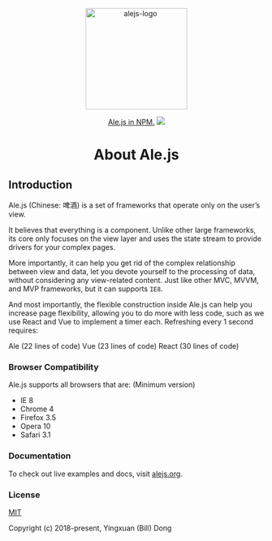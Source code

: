 <p align='center'>
   <img height='200px' src='https://github.com/Ale-js/alejs/blob/master/images/logo.png' alt='alejs-logo'>
</p>
<p align='center'>
   <a href='https://www.npmjs.com/package/alejs'>Ale.js in NPM.</a>
   <a href='https://www.jsdelivr.com/package/npm/alejs'><img src='https://data.jsdelivr.com/v1/package/npm/alejs/badge'></a>
</p>
<h1 align='center'>About Ale.js</h1>

## Introduction

Ale.js (Chinese: 啤酒) is a set of frameworks that operate only on the user’s view.

It believes that everything is a component. Unlike other large frameworks, its core only focuses on the view layer and uses the state stream to provide drivers for your complex pages. 

More importantly, it can help you get rid of the complex relationship between view and data, let you devote yourself to the processing of data, without considering any view-related content. Just like other MVC, MVVM, and MVP frameworks, but it can supports `IE8`.

And most importantly, the flexible construction inside Ale.js can help you increase page flexibility, allowing you to do more with less code, such as we use React and Vue to implement a timer each. Refreshing every 1 second requires:

Ale (22 lines of code)
Vue (23 lines of code)
React (30 lines of code)

### Browser Compatibility
Ale.js supports all browsers that are:
(Minimum version)

- IE 8
- Chrome 4
- Firefox 3.5
- Opera 10
- Safari 3.1

### Documentation
To check out live examples and docs, visit [alejs.org](http://www.alejs.org).

### License

[MIT](http://opensource.org/licenses/MIT)

Copyright (c) 2018-present, Yingxuan (Bill) Dong
